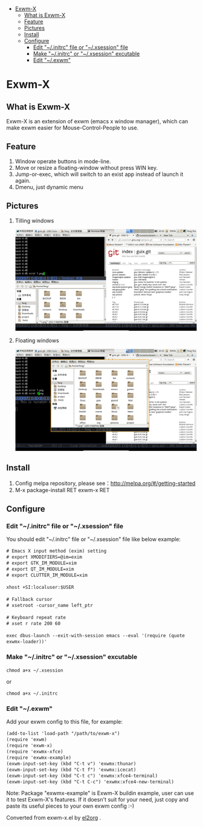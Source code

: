 - [Exwm-X](#orgb297e78)
  - [What is Exwm-X](#org002eca8)
  - [Feature](#org76ff990)
  - [Pictures](#org897b53a)
  - [Install](#org34fe116)
  - [Configure](#org300756e)
    - [Edit "~/.initrc" file or "~/.xsession" file](#orgd1007cb)
    - [Make "~/.initrc" or "~/.xsession" excutable](#orgdd8f0d2)
    - [Edit "~/.exwm"](#org29465a3)


<a id="orgb297e78"></a>

# Exwm-X


<a id="org002eca8"></a>

## What is Exwm-X

Exwm-X is an extension of exwm (emacs x window manager), which can make exwm easier for Mouse-Control-People to use.


<a id="org76ff990"></a>

## Feature

1.  Window operate buttons in mode-line.
2.  Move or resize a floating-window without press WIN key.
3.  Jump-or-exec, which will switch to an exist app instead of launch it again.
4.  Dmenu, just dynamic menu


<a id="org897b53a"></a>

## Pictures

1.  Tilling windows

    ![img](./snapshots/tilling-window.png)

2.  Floating windows

    ![img](./snapshots/floating-window.png)


<a id="org34fe116"></a>

## Install

1.  Config melpa repository, please see：<http://melpa.org/#/getting-started>
2.  M-x package-install RET exwm-x RET


<a id="org300756e"></a>

## Configure


<a id="orgd1007cb"></a>

### Edit "~/.initrc" file or "~/.xsession" file

You should edit "~/.initrc" file or "~/.xsession" file like below example:

    # Emacs X input method (exim) setting
    # export XMODIFIERS=@im=exim
    # export GTK_IM_MODULE=xim
    # export QT_IM_MODULE=xim
    # export CLUTTER_IM_MODULE=xim

    xhost +SI:localuser:$USER

    # Fallback cursor
    # xsetroot -cursor_name left_ptr

    # Keyboard repeat rate
    # xset r rate 200 60

    exec dbus-launch --exit-with-session emacs --eval '(require (quote exwmx-loader))'


<a id="orgdd8f0d2"></a>

### Make "~/.initrc" or "~/.xsession" excutable

    chmod a+x ~/.xsession

or

    chmod a+x ~/.initrc


<a id="org29465a3"></a>

### Edit "~/.exwm"

Add your exwm config to this file, for example:

    (add-to-list 'load-path "/path/to/exwm-x")
    (require 'exwm)
    (require 'exwm-x)
    (require 'exwmx-xfce)
    (require 'exwmx-example)
    (exwm-input-set-key (kbd "C-t v") 'exwmx:thunar)
    (exwm-input-set-key (kbd "C-t f") 'exwmx:icecat)
    (exwm-input-set-key (kbd "C-t c") 'exwmx:xfce4-terminal)
    (exwm-input-set-key (kbd "C-t C-c") 'exwmx:xfce4-new-terminal)

Note: Package "exwmx-example" is Exwm-X buildin example, user can use it to test Exwm-X's features. If it doesn't suit for your need, just copy and paste its useful pieces to your own exwm config :-)


Converted from exwm-x.el by [el2org](https://github.com/tumashu/el2org) .